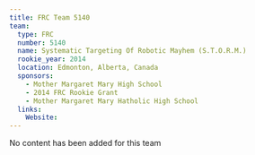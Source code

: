 ```yaml
---
title: FRC Team 5140
team:
  type: FRC
  number: 5140
  name: Systematic Targeting Of Robotic Mayhem (S.T.O.R.M.)
  rookie_year: 2014
  location: Edmonton, Alberta, Canada
  sponsors:
    - Mother Margaret Mary High School
    - 2014 FRC Rookie Grant
    - Mother Margaret Mary Hatholic High School
  links:
    Website: 
---
```

No content has been added for this team